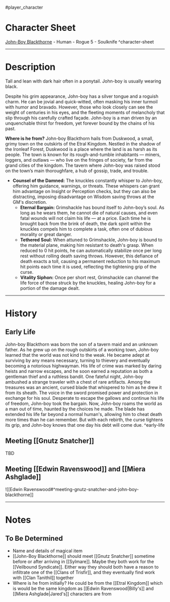#player_character
# Character Sheet

[John-Boy Blackthorne](https://www.dndbeyond.com/characters/130289163) - Human - Rogue 5 - Soulknife ^character-sheet

---
# Description

Tall and lean with dark hair often in a ponytail. John-boy is usually wearing black.

Despite his grim appearance, John-boy has a silver tongue and a roguish charm. He can be jovial and quick-witted, often masking his inner turmoil with humor and bravado. However, those who look closely can see the weight of centuries in his eyes, and the fleeting moments of melancholy that slip through his carefully crafted façade. John-boy is a man driven by an unquenchable thirst for freedom, yet forever bound by the chains of his past.


**Where is he from?** John-boy Blackthorn hails from Duskwood, a small, grimy town on the outskirts of the Etral Kingdom. Nestled in the shadow of the Ironleaf Forest, Duskwood is a place where the land is as harsh as its people. The town is known for its rough-and-tumble inhabitants — miners, loggers, and outlaws — who live on the fringes of society, far from the grand cities of the kingdom. The tavern where John-boy was raised stood on the town’s main thoroughfare, a hub of gossip, trade, and trouble.

- **Counsel of the Damned:** The knuckles constantly whisper to John-boy, offering him guidance, warnings, or threats. These whispers can grant him advantage on Insight or Perception checks, but they can also be distracting, imposing disadvantage on Wisdom saving throws at the GM's discretion.
    - **Eternal Bargain:** Grimshackle has bound itself to John-boy’s soul. As long as he wears them, he cannot die of natural causes, and even fatal wounds will not claim his life — at a price. Each time he is brought back from the brink of death, the dark spirit within the knuckles compels him to complete a task, often one of dubious morality or great danger.
    - **Tethered Soul:** When attuned to Grimshackle, John-boy is bound to the material plane, making him resistant to death's grasp. When reduced to 0 hit points, he can automatically stabilize once per long rest without rolling death saving throws. However, this defiance of death exacts a toll, causing a permanent reduction to his maximum hit points each time it is used, reflecting the tightening grip of the curse.
    - **Vitality Siphon:** Once per short rest, Grimshackle can channel the life force of those struck by the knuckles, healing John-boy for a portion of the damage dealt.

---
# History

## Early Life

John-boy Blackthorn was born the son of a tavern maid and an unknown father. As he grew up on the rough outskirts of a working town, John-boy learned that the world was not kind to the weak. He became adept at surviving by any means necessary, turning to thievery and eventually becoming a notorious highwayman. His life of crime was marked by daring heists and narrow escapes, and he soon earned a reputation as both a gentleman thief and a ruthless bandit. One fateful night, John-boy ambushed a strange traveler with a chest of rare artifacts. Among the treasures was an ancient, cursed blade that whispered to him as he drew it from its sheath. The voice in the sword promised power and protection in exchange for his soul. Desperate to escape the gallows and continue his life of freedom, John-boy took the bargain. Now, John-boy roams the world as a man out of time, haunted by the choices he made. The blade has extended his life far beyond a normal human's, allowing him to cheat death more times than he can remember. But with each rebirth, the curse tightens its grip, and John-boy knows that one day his debt will come due. ^early-life

## Meeting [[Gnutz Snatcher]]
TBD

## Meeting [[Edwin Ravenswood]] and [[Miera Ashglade]]

![[Edwin Ravenswood#^meeting-gnutz-snatcher-and-john-boy-blackthorne]]

---
# Notes
## To Be Determined

 - Name and details of magical item
 - [[John-Boy Blackthorne]] should meet [[Gnutz Snatcher]] sometime before or after arriving in [[Sylmare]]. Maybe they both work for the [[Veilbound Syndicate]]. Either way they should both have a reason to infiltrate one of the [[Clans of Trisfir]], and they eventually find work with [[Clan Tanithil]] together
 - Where is he from initially? He could be from the [[Etral Kingdom]] which is would be the same kingdom as [[Edwin Ravenswood|Billy's]] and [[Miera Ashglade|Jared's]] characters are from



